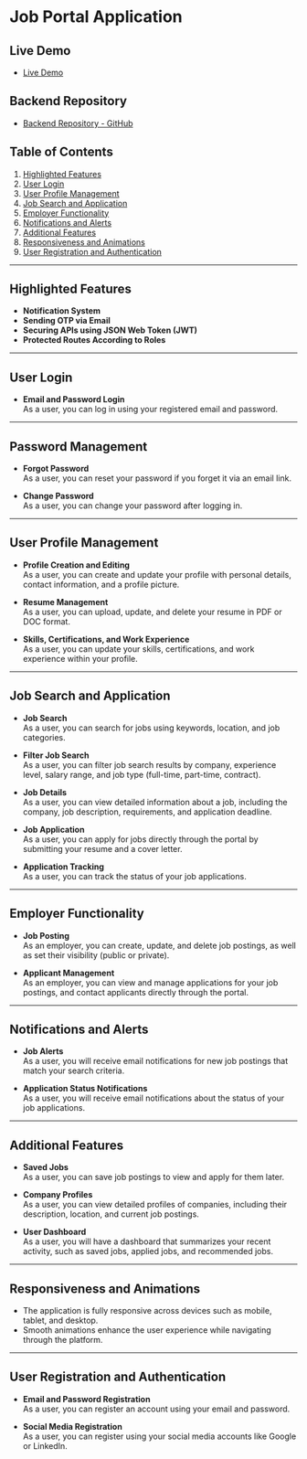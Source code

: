 # Job Portal Application

## Live Demo
- [Live Demo](https://job-portal-seven-psi.vercel.app/)

## Backend Repository
- [Backend Repository - GitHub](https://github.com/anishraj12/jobPortal-backend)

## Table of Contents
1. [Highlighted Features](#highlighted-features)
2. [User Login](#user-login)
3. [User Profile Management](#user-profile-management)
4. [Job Search and Application](#job-search-and-application)
5. [Employer Functionality](#employer-functionality)
6. [Notifications and Alerts](#notifications-and-alerts)
7. [Additional Features](#additional-features)
8. [Responsiveness and Animations](#responsiveness-and-animations)
9. [User Registration and Authentication](#user-registration-and-authentication)

---

## Highlighted Features
- **Notification System**  
- **Sending OTP via Email**  
- **Securing APIs using JSON Web Token (JWT)**  
- **Protected Routes According to Roles**

---

## User Login
- **Email and Password Login**  
  As a user, you can log in using your registered email and password.



---

## Password Management
- **Forgot Password**  
  As a user, you can reset your password if you forget it via an email link.
  
- **Change Password**  
  As a user, you can change your password after logging in.

---

## User Profile Management

- **Profile Creation and Editing**  
  As a user, you can create and update your profile with personal details, contact information, and a profile picture.

- **Resume Management**  
  As a user, you can upload, update, and delete your resume in PDF or DOC format.

- **Skills, Certifications, and Work Experience**  
  As a user, you can update your skills, certifications, and work experience within your profile.

---

## Job Search and Application

- **Job Search**  
  As a user, you can search for jobs using keywords, location, and job categories.

- **Filter Job Search**  
  As a user, you can filter job search results by company, experience level, salary range, and job type (full-time, part-time, contract).

- **Job Details**  
  As a user, you can view detailed information about a job, including the company, job description, requirements, and application deadline.

- **Job Application**  
  As a user, you can apply for jobs directly through the portal by submitting your resume and a cover letter.

- **Application Tracking**  
  As a user, you can track the status of your job applications.

---

## Employer Functionality

- **Job Posting**  
  As an employer, you can create, update, and delete job postings, as well as set their visibility (public or private).

- **Applicant Management**  
  As an employer, you can view and manage applications for your job postings, and contact applicants directly through the portal.

---

## Notifications and Alerts

- **Job Alerts**  
  As a user, you will receive email notifications for new job postings that match your search criteria.

- **Application Status Notifications**  
  As a user, you will receive email notifications about the status of your job applications.

---

## Additional Features

- **Saved Jobs**  
  As a user, you can save job postings to view and apply for them later.

- **Company Profiles**  
  As a user, you can view detailed profiles of companies, including their description, location, and current job postings.

- **User Dashboard**  
  As a user, you will have a dashboard that summarizes your recent activity, such as saved jobs, applied jobs, and recommended jobs.

---

## Responsiveness and Animations

- The application is fully responsive across devices such as mobile, tablet, and desktop.
- Smooth animations enhance the user experience while navigating through the platform.

---

## User Registration and Authentication

- **Email and Password Registration**  
  As a user, you can register an account using your email and password.

- **Social Media Registration**  
  As a user, you can register using your social media accounts like Google or LinkedIn.

